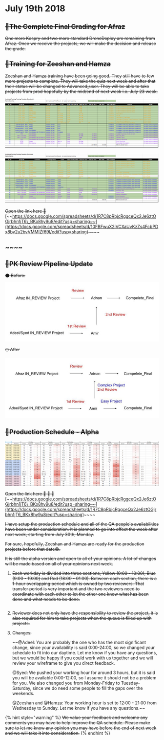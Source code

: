 # July 19th 2018

## ~~💯The Complete Final Grading for Afraz~~

~~One more Kespry and two more standard DroneDeploy are remaining from Afraz. Once we receive the projects, we will make the decision and release the grade.~~

## ~~🏫Training for Zeeshan and Hamza~~

~~Zeeshan and Hamza training have been going good. They still have to few more projects to complete. They will take the quiz next week and after that their status will be changed to Advanced\_user. They will be able to take projects from prod hopefully by the mid/end of next week i.e. July 23 week.~~ 

![Zeeshan Training Plan](../../.gitbook/assets/screenshot-from-2018-07-20-09-44-05.png)

![Hamza Training Plan](../../.gitbook/assets/screenshot-from-2018-07-20-09-43-52.png)

~~Open the link here  🚩~~[~~https://docs.google.com/spreadsheets/d/1R7C8pRbjcRggceQx2Je6ztOGjrbhn1jT6\_BKx8hy9u8/edit?usp=sharing~~](https://docs.google.com/spreadsheets/d/10FBFwuX2iVCXaUvKzZs4FcbPDx8bv2u2bvVMMIZf69I/edit?usp=sharing)~~~~

## ~~~~

## ~~🔄PK Review Pipeline Update~~

~~🌑 Before:~~

![](../../.gitbook/assets/pk-pipeline.jpg)

~~🌕 After~~

![](../../.gitbook/assets/pk-new-pipeline.jpg)

## ~~📅Production Schedule - Alpha~~

![](../../.gitbook/assets/2018-07-19_16-49-24.jpg)

~~Open the link here   🚩 🚩 🚩~~[~~https://docs.google.com/spreadsheets/d/1R7C8pRbjcRggceQx2Je6ztOGjrbhn1jT6\_BKx8hy9u8/edit?usp=sharing~~](https://docs.google.com/spreadsheets/d/1R7C8pRbjcRggceQx2Je6ztOGjrbhn1jT6_BKx8hy9u8/edit?usp=sharing)~~~~

~~I have setup the production schedule and all of the QA people's availabilities have been under consideration. It is planned to go into effect the week after next week, starting from July 30th, Monday.~~

~~For sure, hopefully, Zeeshan and Hamza are ready for the production projects before that date😁.~~

~~It is still the alpha version and open to all of your opinions. A lot of changes will be made based on all of your opinions next week.~~

1. ~~Each workday is divided into three sections, Yellow \(0:00 - 10:00\), Blue \(9:00 - 19:00\) and Red \(18:00 - 01:00\). Between each section, there is a 1-hour overlapping period which is owned by two reviewers. That transfer period is very important and the two reviewers need to coordinate with each other to let the other one know what has been done and what needs to be done.~~

   ~~~~![](../../.gitbook/assets/qaclock.png)~~~~

2. ~~Reviewer does not only have the responsibility to review the project, it is also required for him to take projects when the queue is filled up with projects.~~ 
3. ~~Changes:~~   

   ~~@Adeel: You are probably the one who has the most significant change, since your availability is said 0:00-24:00, so we changed your schedule to fit into our daytime. Let me know if you have any questions, but we would be happy if you could work with us together and we will review your wireframe to give you direct feedback.  
  
   @Syed: We pushed your working hour for around 3 hours, but it is said you will be available 0:00-12:00, so I assume it should not be a problem for you. We also changed you from Monday-Friday to Tuesday-Saturday, since we do need some people to fill the gaps over the weekends.  
  
   @Zeeshan and @Hamza: Your working hour is set to 12:00 - 21:00 from Wednesday to Sunday. Let me know if you have any questions.~~

{% hint style="warning" %}
~~We value your feedback and welcome any comments you may have to help improve the QA schedule. Please make sure to let me know any opinion you may have before the end of next week and we will take it into consideration.~~
{% endhint %}

